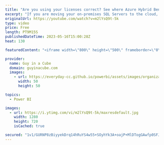 ```yaml
---
title: "Are you using your licenses correct? See where Azure Hybrid Benefits can help!"
excerpt: "If you are moving your on-premises SQL Servers to the cloud, and/or if you have a mix of Azure SQL, Managed Instance and on-prem, make sure you are licensing correctly with Azure Hybrid Benefits. Shashank shows us how!  Azure Hybrid Benefit https://azure.microsoft.com/pricing/hybrid-benefit/  Azure Hybrid"
originalUrl: https://youtube.com/watch?v=m2lYsQ9t-5k
type: video
price: Free
length: PT9M15S
publishedDateTime: 2023-05-16T15:00:28Z
heat: 130

featuredContent: "<iframe width=\"800\" height=\"500\" frameborder=\"0\" src=\"https://www.youtube.com/embed/m2lYsQ9t-5k\" allow=\"accelerometer; autoplay; encrypted-media; gyroscope; picture-in-picture\" allowfullscreen></iframe>"

provider:
  name: Guy in a Cube
  domain: guyinacube.com
  images:
    - url: https://everyday-cc.github.io/powerbi/assets/images/organizations/guyinacube.com-50x50.jpg
      width: 50
      height: 50

topics:
  - Power BI

images:
  - url: https://i.ytimg.com/vi/m2lYsQ9t-5k/maxresdefault.jpg
    width: 1280
    height: 720
    isCached: true

secured: "1v1/GURNP8zBiyyekDrq14hRuYS4w55+SOyhYk3A+oajP+MlDTogGAwfp0SFJz1sKj+2GSmoitY3ECmNrMfzMDeKOSwdo1m166gcdxRSntTkPz8tSwJ5A0bLC1f/gct36gn8oFrWf1WGcZytKSJW6fjJhQAR9v5mk8efmtNgMJKRxl0JfxfttMbOQSEJs2qLLMRc7zwbOSdsL9UJQQ3i6Pgg2aAULyLXr9cvSE2MswLfGPXHVrq1QyHlhVE+4bEmaMbYT5SHIDBBUgwcVljUbz/NtGNc5TkZXQtCEixD4kmMc2PmFaFyymvYlPvHQKV1/tpNdnRhvCg0+n2r/yplZ6SBlbGpoO2UTjOhKRzA4KuxZTGSJNfQelHej1b9pkHvfVkY6laMsct/UPwU2gUda4h2MSzf+/QhACoftdza/Gs=;7kUHkKmlvIqdWWk1Mao9CQ=="
---
```


